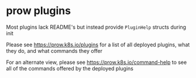 # prow plugins

Most plugins lack README's but instead provide `PluginHelp` structs during init

Please see https://prow.k8s.io/plugins for a list of all deployed plugins, what they do, and what commands they offer

For an alternate view, please see https://prow.k8s.io/command-help to see all of the commands offered by the deployed plugins
